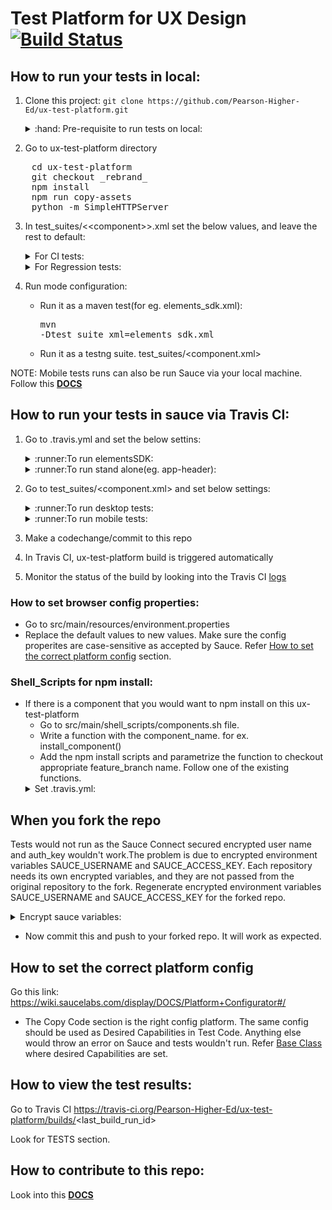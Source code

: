 # Test Platform for UX Design [![Build Status](https://travis-ci.org/Pearson-Higher-Ed/ux-test-platform.svg?branch=master)](https://travis-ci.org/Pearson-Higher-Ed/ux-test-platform)

## How to run your tests in local:
1. Clone this project:
    `git clone https://github.com/Pearson-Higher-Ed/ux-test-platform.git`

    <details>
    <summary>:hand: Pre-requisite to run tests on local: </summary>
	Have <a href="https://nodejs.org/en/download/">node </a> and <a href="http://maven.apache.org/install.html">maven</a> installed on your machine.<br>
    <details><summary>:point_right: elementsSDK:</summary>	 
      Choose a different working directory, Install elementsSDK on your local machine. Follow the below steps:
        <pre>
        git clone https://github.com/Pearson-Higher-Ed/elements-sdk.git
        cd elements-sdk
        git checkout branch-name
        npm install
        npm run build
        cp build/dist.compounds.js /ux-test-platform/src/main/java/elementsSDK/functional/jsfiles/
        cp build/eventInstantiator.compounds.js /ux-test-platform/src/main/java/elementsSDK/functional/jsfiles/
        cp build/css/elements.css /ux-test-platform/src/main/java/elementsSDK/css/</pre>
    </details>
	<details><summary>:point_right: standAlone:</summary>
     Choose a different working directory, Install a stand alone component(eg. app-header) on your local machine. Follow the below steps:
    <pre>
        git clone https://github.com/Pearson-Higher-Ed/app-header.git
        cd app-header
        git checkout branch-name
        npm install
        npm run build
        cp build/dist.app-header.js /ux-test-platform/src/main/java/standAlone/jsfiles/appHeader/
        cp node_modules/elementsSDK/build/css/elements.css /ux-test-platform/src/main/java/standAlone/css/appHeader/</pre>
    </details>
    </details>

2. Go to ux-test-platform directory
<pre>
    cd ux-test-platform
    git checkout _rebrand_
    npm install
    npm run copy-assets
    python -m SimpleHTTPServer
</pre>
3. In test_suites/&lt;&lt;component&gt;&gt;.xml set the below values, and leave the rest to default:
    <details>
    <summary>For CI tests:</summary><pre>
    &lt;include name="desktop-ci"/&gt;</pre>
    </details>
    <details>
    <summary>For Regression tests:</summary>
    <pre>
    &lt;include name="desktop-regression"/&gt;</pre>
    </details>

4. Run mode configuration:
	* Run it as a maven test(for eg. elements_sdk.xml):<pre>mvn -Dtest_suite_xml=elements_sdk.xml</pre>
	* Run it as a testng suite. test_suites/<component.xml>
	
NOTE: Mobile tests runs can also be run Sauce via your local machine. Follow this <a href="https://github.com/Pearson-Higher-Ed/ux-test-platform/blob/rebrand/docs/run-mobile-tests-on-sauce-via-local.md"><b>DOCS</b></a> 
	
## How to run your tests in sauce via Travis CI:
1. Go to .travis.yml and set the below settins:    
    <details>
    <summary>:runner:To run elementsSDK:</summary>
    <pre>
    export component=elementsSDK
    export feature_branch=v1
    chmod 777 ./src/main/shell_scripts/components.sh
    ./src/main/shell_scripts/components.sh
    mvn -Dtest_suite_xml=elements_sdk.xml test</pre>
    </details>
    <details>
    <summary>:runner:To run stand alone(eg. app-header):</summary>
    <pre>
    export component=app-header
    export feature_branch=master
    chmod 777 ./src/main/shell_scripts/components.sh
    ./src/main/shell_scripts/components.sh
    mvn -Dtest_suite_xml=app_header.xml test</pre>
    </details>
2. Go to test_suites/<component.xml> and set below settings:
    <details>
    <summary>:runner:To run desktop tests:</summary>
    <pre>&lt;include name="desktop-regression"/&gt;</pre>
    </details>
    <details>
    <summary>:runner:To run mobile tests:</summary>
    <pre>&lt;include name="mobie-regression"/&gt;</pre>
    </details>   

3. Make a codechange/commit to this repo
4. In Travis CI, ux-test-platform build is triggered automatically
5. Monitor the status of the build by looking into the Travis CI <a href="https://travis-ci.org/Pearson-Higher-Ed/ux-test-platform/builds">logs</a>

### How to set browser config properties:
* Go to src/main/resources/environment.properties
* Replace the default values to new values. Make sure the config properites are case-sensitive as accepted by Sauce. Refer [How to set the correct platform config](#how-to-set-the-correct-platform-config) section.

### Shell_Scripts for npm install:
* If there is a component that you would want to npm install on this ux-test-platform
    * Go to src/main/shell_scripts/components.sh file.
    * Write a function with the component_name. for ex. install_component()
    * Add the npm install scripts and parametrize the function to checkout appropriate feature_branch name. Follow one of the existing     functions.
    <details>
    <summary>Set .travis.yml: </summary>
      <pre>script:
            export component=component_name
            export feature_branch=feature_branch_name
            mvn -Dtest_suite_xml=component_name.xml test</pre>
      </details>

## When you fork the repo
Tests would not run as the Sauce Connect secured encrypted user name and auth_key wouldn't work.The problem is due to encrypted environment variables SAUCE_USERNAME and SAUCE_ACCESS_KEY. Each repository needs its own encrypted variables, and they are not passed from the original repository to the fork. Regenerate encrypted environment variables SAUCE_USERNAME and SAUCE_ACCESS_KEY for the forked repo.
    <details>
    <summary>Encrypt sauce variables:</summary>
    <pre>
    cd ux-test-platform
    travis encrypt SAUCE_USERNAME=p_PDAauto   //This generates a new encrypted value. Simply replace the first 'secure' value in .travis.yml to this newly generated value
    travis encrypt SAUCE_ACCESS_KEY=xxx-xxx-xxx //This generates a new encrypted value. Simply replace the second 'secure' value in .travis.yml to this newly generated value</pre>
    </details>
* Now commit this and push to your forked repo. It will work as expected.

## How to set the correct platform config
Go this link: https://wiki.saucelabs.com/display/DOCS/Platform+Configurator#/
* The Copy Code section is the right config platform. The same config should be used as Desired Capabilities in Test Code. Anything else would throw an error on Sauce and tests wouldn't run.
        Refer <a href="https://github.com/Pearson-Higher-Ed/ux-test-platform/blob/rebrand/src/main/java/utilities/BaseClass.java">Base Class </a> where desired Capabilities are set.

## How to view the test results:
Go to Travis CI https://travis-ci.org/Pearson-Higher-Ed/ux-test-platform/builds/<last_build_run_id&gt;

Look for TESTS section.

## How to contribute to this repo:
Look into this <a href="https://github.com/Pearson-Higher-Ed/ux-test-platform/blob/des-743/docs/contribute-to-ux-test-platform.md"><b>DOCS</b></a> 
